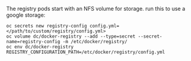 The registry pods start with an NFS volume for storage.
run this to use a google storage:

```
oc secrets new registry-config config.yml=</path/to/custom/registry/config.yml>
oc volume dc/docker-registry --add --type=secret --secret-name=registry-config -m /etc/docker/registry/
oc env dc/docker-registry REGISTRY_CONFIGURATION_PATH=/etc/docker/registry/config.yml
```